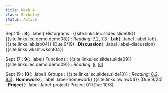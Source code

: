 ```yaml
---
title: Week 4
class: Berkeley
status: Active
---
```


Sept 15
: **8**{: .label} Histograms
    : {{site.links.lec.slides.slide08}} {{site.links.lec.demo.demo08}}
: _Reading:_ [7.2](https://inferentialthinking.com/chapters/07/2/Visualizing_Numerical_Distributions.html), [7.3](https://inferentialthinking.com/chapters/07/3/Overlaid_Graphs.html)
: **Lab**{: .label .label-lab} <!--Lab 04-->{{site.links.lab.lab04}} (Due 9/19)
: **Discussion**{: .label .label-discussion} <!--Worksheet 04-->{{site.links.wksht.wksht04}}

Sept 17
: **9**{: .label} Functions
    : {{site.links.lec.slides.slide09}} {{site.links.lec.demo.demo09}}
: _Reading:_ [8](https://inferentialthinking.com/chapters/08/Functions_and_Tables.html), [8.1](https://inferentialthinking.com/chapters/08/1/Applying_a_Function_to_a_Column.html)

Sept 19
: **10**{: .label} Groups
    : {{site.links.lec.slides.slide10}} <!-- {{site.links.lec.demo.demo10}}-->
: _Reading:_ [8.2](https://inferentialthinking.com/chapters/08/2/Classifying_by_One_Variable.html), [8.3](https://inferentialthinking.com/chapters/08/3/Cross-Classifying_by_More_than_One_Variable.html)
: **Homework**{: .label .label-homework}  {{site.links.hw.hw04}} (Due 9/24)
: **Project**{: .label .label-project} Project 01<!--{{site.links.proj.proj1}}--> (Due 10/3)
